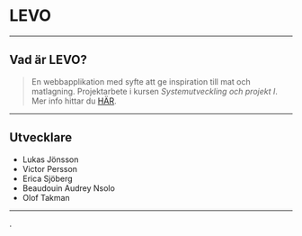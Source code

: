 # LEVO
---

## Vad är LEVO?

>En webbapplikation med syfte att ge inspiration till mat och matlagning. Projektarbete i kursen *Systemutveckling och projekt I*. Mer info hittar du [HÄR](https://docs.google.com/presentation/d/1X_K6_ITrRrIUHdBpHvJVOe0FDB0DabjmPckYjUlQCns/edit?usp=sharing). 
---

## Utvecklare

- Lukas Jönsson
- Victor Persson
- Erica Sjöberg
- Beaudouin Audrey Nsolo
- Olof Takman
---

.
